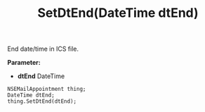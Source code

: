 ﻿---
uid: crmscript_ref_NSEMailAppointment_SetDtEnd
title: SetDtEnd(DateTime dtEnd)
intellisense: NSEMailAppointment.SetDtEnd
keywords: NSEMailAppointment, GetDtEnd
so.topic: reference
---

End date/time in ICS file.

**Parameter:** 
 - **dtEnd** DateTime

```crmscript
NSEMailAppointment thing;
DateTime dtEnd;
thing.SetDtEnd(dtEnd);
```

